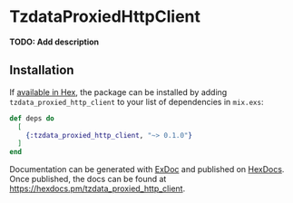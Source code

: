 # TzdataProxiedHttpClient

**TODO: Add description**

## Installation

If [available in Hex](https://hex.pm/docs/publish), the package can be installed
by adding `tzdata_proxied_http_client` to your list of dependencies in `mix.exs`:

```elixir
def deps do
  [
    {:tzdata_proxied_http_client, "~> 0.1.0"}
  ]
end
```

Documentation can be generated with [ExDoc](https://github.com/elixir-lang/ex_doc)
and published on [HexDocs](https://hexdocs.pm). Once published, the docs can
be found at <https://hexdocs.pm/tzdata_proxied_http_client>.


